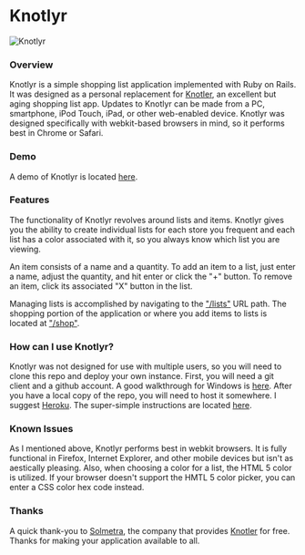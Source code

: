 # Knotlyr

![Knotlyr](http://www.anthonykeeley.com/images/scrn-shot1.png)

### Overview
Knotlyr is a simple shopping list application implemented with Ruby on Rails. It was designed as a personal replacement for [Knotler](http://knotler.com/), an excellent but aging shopping list app. Updates to Knotlyr can be made from a PC, smartphone, iPod Touch, iPad, or other web-enabled device. Knotlyr was designed specifically with webkit-based browsers in mind, so it performs best in Chrome or Safari.

### Demo
A demo of Knotlyr is located [here](http://knotlyr.herokuapp.com).

### Features
The functionality of Knotlyr revolves around lists and items. Knotlyr gives you the ability to create individual lists for each store you frequent and each list has a color associated with it, so you always know which list you are viewing.

An item consists of a name and a quantity. To add an item to a list, just enter a name, adjust the quantity, and hit enter or click the "+" button. To remove an item, click its associated "X" button in the list.

Managing lists is accomplished by navigating to the ["/lists"]() URL path. The shopping portion of the application or where you add items to lists is located at ["/shop"]().

### How can I use Knotlyr?
Knotlyr was not designed for use with multiple users, so you will need to clone this repo and deploy your own instance. First, you will need a git client and a github account. A good walkthrough for Windows is [here](http://kylecordes.com/2008/git-windows-go). After you have a local copy of the repo, you will need to host it somewhere. I suggest [Heroku](http://www.heroku.com). The super-simple instructions are located [here](http://ruby.railstutorial.org/chapters/beginning#sec-heroku_setup).

### Known Issues
As I mentioned above, Knotlyr performs best in webkit browsers. It is fully functional in Firefox, Internet Explorer, and other mobile devices but isn't as aestically pleasing. Also, when choosing a color for a list, the HTML 5 color is utilized. If your browser doesn't support the HMTL 5 color picker, you can enter a CSS color hex code instead.

### Thanks
A quick thank-you to [Solmetra](http://www.solmetra.com/en/), the company that provides [Knotler](http://knotler.com/) for free. Thanks for making your application available to all.
